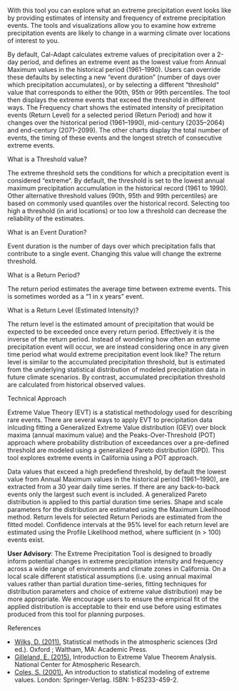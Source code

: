 <p>
  With this tool you can explore what an extreme precipitation event
  looks like by providing estimates of intensity and frequency of
  extreme precipitation events. The tools and visualizations allow you
  to examine how extreme precipitation events are likely to change in a
  warming climate over locations of interest to you.
</p>
<p>
  By default, Cal-Adapt calculates extreme values of precipitation over
  a 2-day period, and defines an extreme event as the lowest value from
  Annual Maximum values in the historical period (1961–1990). Users can
  override these defaults by selecting a new “event duration” (number of
  days over which precipitation accumulates), or by selecting a
  different “threshold“ value that corresponds to either the 90th, 95th
  or 99th percentiles. The tool then displays the extreme events that
  exceed the threshold in different ways. The Frequency chart shows the
  estimated intensity of precipitation events (Return Level) for a
  selected period (Return Period) and how it changes over the historical
  period (1961–1990), mid-century (2035–2064) and end-century
  (2071–2099). The other charts display the total number of events, the
  timing of these events and the longest stretch of consecutive extreme
  events.
</p>
<p class="h3">What is a Threshold value?</p>
<p>
  The extreme threshold sets the conditions for which a precipitation
  event is considered “extreme“. By default, the threshold is set to the
  lowest annual maximum precipitation accumulation in the historical
  record (1961 to 1990). Other alternative threshold values (90th, 95th
  and 99th percentiles) are based on commonly used quantiles over the
  historical record. Selecting too high a threshold (in arid locations)
  or too low a threshold can decrease the reliability of the estimates.
</p>

<p class="h3">What is an Event Duration?</p>
<p>
  Event duration is the number of days over which precipitation falls
  that contribute to a single event. Changing this value will change the
  extreme threshold.
</p>

<p class="h3">What is a Return Period?</p>
<p>
  The return period estimates the average time between extreme events.
  This is sometimes worded as a “1 in x years” event.
</p>

<p class="h3">What is a Return Level (Estimated Intensity)?</p>
<p>
  The return level is the estimated amount of precipitation that would
  be expected to be exceeded once every return period. Effectively it is
  the inverse of the return period. Instead of wondering how often an
  extreme precipitation event will occur, we are instead considering
  once in any given time period what would extreme precipitation event
  look like? The return level is similar to the accumulated
  precipitation threshold, but is estimated from the underlying
  statistical distribution of modeled precipitation data in future
  climate scenarios. By contrast, accumulated precipitation threshold
  are calculated from historical observed values.
</p>

<p class="h3">Technical Approach</p>
<p>
  Extreme Value Theory (EVT) is a statistical methodology used for
  describing rare events. There are several ways to apply EVT to
  precipitation data inlcuding fitting a Generalized Extreme Value
  distribution (GEV) over block maxima (annual maximum value) and the
  Peaks-Over-Threshold (POT) approach where probability distribution of
  exceedances over a pre-defined threshold are modeled using a
  generalized Pareto distribution (GPD). This tool explores extreme
  events in California using a POT approach.
</p>
<p>
  Data values that exceed a high predefiend threshold, by default the
  lowest value from Annual Maximum values in the historical period
  (1961–1990), are extracted from a 30 year daily time series. If there
  are any back-to-back events only the largest such event is included. A
  generalized Pareto distribution is applied to this partial duration
  time series. Shape and scale parameters for the distribution are
  estimated using the Maximum Likelihood method. Return levels for
  selected Return Periods are estimated from the fitted model.
  Confidence intervals at the 95% level for each return level are
  estimated using the Profile Likelihood method, where sufficient (n >
  100) events exist.
</p>

<p>
  <strong>User Advisory</strong>: The Extreme Precipitation Tool is
  designed to broadly inform potential changes in extreme precipitation
  intensity and frequency across a wide range of environments and
  climate zones in California. On a local scale different statistical
  assumptions (i.e. using annual maximal values rather than partial
  duration time-series, fitting techniques for distribution parameters
  and choice of extreme value distribution) may be more appropriate. We
  encourage users to ensure the empirical fit of the applied
  distribution is acceptable to their end use before using estimates
  produced from this tool for planning purposes.
</p>

<p class="h3">References</p>
<ul style="padding-left: 1rem;">
  <li>
    <a
      target="_blank"
      href="https://www.elsevier.com/books/statistical-methods-in-the-atmospheric-sciences/wilks/978-0-12-385022-5"
      >Wilks, D. (2011).</a
    > Statistical methods in the atmospheric sciences (3rd ed.). Oxford ;
    Waltham, MA: Academic Press.
  </li>
  <li>
    <a
      target="_blank"
      href="https://staff.ral.ucar.edu/ericg/Intro2EVT.pdf"
      >Gilleland, E. (2015).</a
    > Introduction to Extreme Value Theorem Analysis. National Center for
    Atmospheric Research.
  </li>
  <li>
    <a
      target="_blank"
      href="https://link.springer.com/book/10.1007%2F978-1-4471-3675-0"
      >Coles, S. (2001).</a
    > An introduction to statistical modeling of extreme values. London:
    Springer-Verlag. ISBN: 1-85233-459-2.
  </li>
</ul>